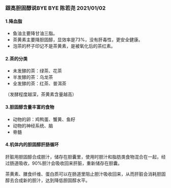 ### 跟高胆固醇说BYE BYE 陈若尧 2021/01/02

#### 1.降血脂
* 鱼油主要降甘油三脂。
* 茶黄素主要降胆固醇，显效率是73%，没有肝毒性，更安全健康。
* 泡茶的杯子印记不是茶黄素，是被氧化后的茶红素。

#### 2.茶的分类
* 未发酵的茶：绿茶、花茶
* 半发酵的茶：乌龙茶
* 全发酵的茶：红茶、普洱茶

（发酵程度越深，茶黄素含量越高）

#### 3.胆固醇含量丰富的食物
* 动物的卵：鸡鸭蛋、蟹黄、鱼籽
* 动物的神经系统、脑
* 脊髓

#### 4.机体内的胆固醇肝肠循环
肝脏用胆固醇合成胆汁，储存在胆囊里，使用时胆汁和脂肪类食物混合在一起，经过肠道吸收，90%胆汁会吸收回来肝脏，重新储存在胆囊。

茶黄素、膳食纤维、蛋白质可以在肠道里阻止胆汁吸收回来，从而肝脏会消耗胆固醇去合成新的胆汁，达到降低胆固醇水平。
